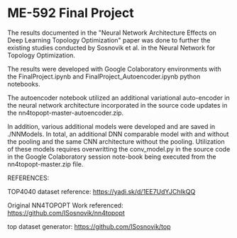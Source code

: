 # ME-592 Final Project

The results documented in the "Neural Network Architecture Effects on Deep Learning Topology Optimization" paper was done to further the existing studies conducted by Sosnovik et al. in the Neural Network for Topology Optimization.

The results were developed with Google Colaboratory environments with the FinalProject.ipynb and FinalProject_Autoencoder.ipynb python notebooks.

The autoencoder notebook utilized an additional variational auto-encoder in the neural network architecture incorporated in the source code updates in the nn4topopt-master-autoencoder.zip.

In addition, various additional models were developed and are saved in ./NNModels. In total, an additional DNN comparable model with and without the pooling and the same CNN architecture without the pooling. Utilization of these models requires overwritting the conv_model.py in the source code in the Google Colaboratory session note-book being executed from the nn4topopt-master.zip file.


REFERENCES:

TOP4040 dataset reference: https://yadi.sk/d/1EE7UdYJChIkQQ 

Original NN4TOPOPT Work referenced: https://github.com/ISosnovik/nn4topopt

top dataset generator: https://github.com/ISosnovik/top
